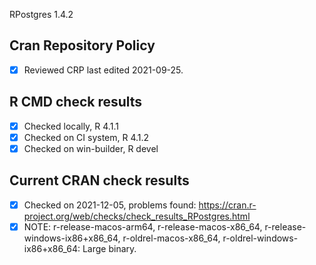 RPostgres 1.4.2

## Cran Repository Policy

- [x] Reviewed CRP last edited 2021-09-25.

## R CMD check results

- [x] Checked locally, R 4.1.1
- [x] Checked on CI system, R 4.1.2
- [x] Checked on win-builder, R devel

## Current CRAN check results

- [x] Checked on 2021-12-05, problems found: https://cran.r-project.org/web/checks/check_results_RPostgres.html
- [x] NOTE: r-release-macos-arm64, r-release-macos-x86_64, r-release-windows-ix86+x86_64, r-oldrel-macos-x86_64, r-oldrel-windows-ix86+x86_64: Large binary.

